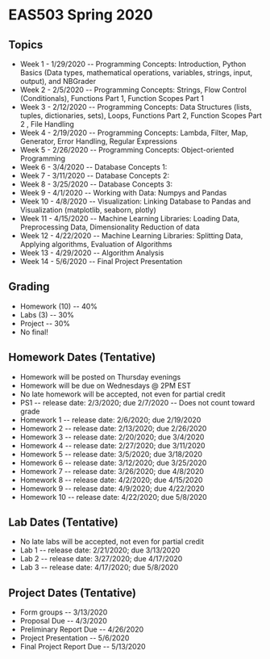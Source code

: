# EAS503 Spring 2020

## Topics
- Week 1 - 1/29/2020 -- Programming Concepts: Introduction, Python Basics (Data types, mathematical operations, variables, strings, input, output), and NBGrader 
- Week 2 - 2/5/2020 -- Programming Concepts: Strings, Flow Control (Conditionals), Functions Part 1, Function Scopes Part 1 
- Week 3 - 2/12/2020 -- Programming Concepts: Data Structures (lists, tuples, dictionaries, sets), Loops, Functions Part 2, Function Scopes Part 2 , File Handling
- Week 4 - 2/19/2020 -- Programming Concepts: Lambda, Filter, Map, Generator, Error Handling, Regular Expressions
- Week 5 - 2/26/2020 -- Programming Concepts: Object-oriented Programming
- Week 6 - 3/4/2020 -- Database Concepts 1:
- Week 7 - 3/11/2020 -- Database Concepts 2:
- Week 8 - 3/25/2020 -- Database Concepts 3:
- Week 9 - 4/1/2020 -- Working with Data: Numpys and Pandas
- Week 10 - 4/8/2020 -- Visualization: Linking Database to Pandas and Visualization (matplotlib, seaborn, plotly)
- Week 11 - 4/15/2020 -- Machine Learning Libraries: Loading Data, Preprocessing Data, Dimensionality Reduction of data
- Week 12 - 4/22/2020 -- Machine Learning Libraries: Splitting Data, Applying algorithms, Evaluation of Algorithms
- Week 13 - 4/29/2020 -- Algorithm Analysis
- Week 14 - 5/6/2020 -- Final Project Presentation


## Grading
- Homework (10) -- 40%
- Labs (3) -- 30%
- Project -- 30%
- No final!

## Homework Dates (Tentative)
- Homework will be posted on Thursday evenings 
- Homework will be due on Wednesdays @ 2PM EST
- No late homework will be accepted, not even for partial credit
- PS1 -- release date: 2/3/2020; due 2/7/2020 -- Does not count toward grade
- Homework 1 -- release date: 2/6/2020; due 2/19/2020
- Homework 2 -- release date: 2/13/2020; due 2/26/2020
- Homework 3 -- release date: 2/20/2020; due 3/4/2020
- Homework 4 -- release date: 2/27/2020; due 3/11/2020
- Homework 5 -- release date: 3/5/2020; due 3/18/2020
- Homework 6 -- release date: 3/12/2020; due 3/25/2020
- Homework 7 -- release date: 3/26/2020; due 4/8/2020
- Homework 8 -- release date: 4/2/2020; due 4/15/2020
- Homework 9 -- release date: 4/9/2020; due 4/22/2020
- Homework 10 -- release date: 4/22/2020; due 5/8/2020

## Lab Dates (Tentative)
- No late labs will be accepted, not even for partial credit
- Lab 1 -- release date: 2/21/2020; due 3/13/2020
- Lab 2 -- release date: 3/27/2020; due 4/17/2020
- Lab 3 -- release date: 4/17/2020; due 5/8/2020

## Project Dates (Tentative)
- Form groups -- 3/13/2020
- Proposal Due -- 4/3/2020
- Preliminary Report Due -- 4/26/2020
- Project Presentation -- 5/6/2020
- Final Project Report Due -- 5/13/2020